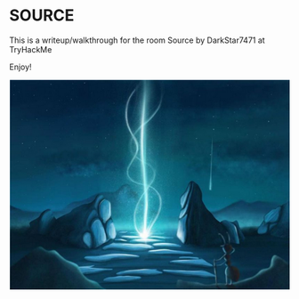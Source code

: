 # SOURCE
This is a writeup/walkthrough for the room Source by DarkStar7471 at TryHackMe

Enjoy!

![alt_text](source/source.png "image_tooltip")
